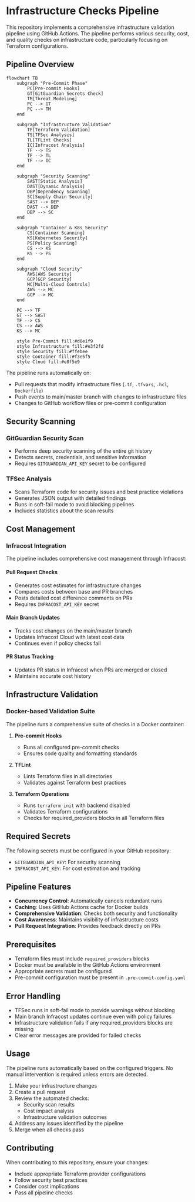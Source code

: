 # Infrastructure Checks Pipeline

This repository implements a comprehensive infrastructure validation pipeline using GitHub Actions. The pipeline performs various security, cost, and quality checks on infrastructure code, particularly focusing on Terraform configurations.

## Pipeline Overview

```mermaid
flowchart TB
    subgraph "Pre-Commit Phase"
        PC[Pre-commit Hooks]
        GT[GitGuardian Secrets Check]
        TM[Threat Modeling]
        PC --> GT
        PC --> TM
    end

    subgraph "Infrastructure Validation"
        TF[Terraform Validation]
        TS[TFSec Analysis]
        TL[TFLint Checks]
        IC[Infracost Analysis]
        TF --> TS
        TF --> TL
        TF --> IC
    end

    subgraph "Security Scanning"
        SAST[Static Analysis]
        DAST[Dynamic Analysis]
        DEP[Dependency Scanning]
        SC[Supply Chain Security]
        SAST --> DEP
        DAST --> DEP
        DEP --> SC
    end

    subgraph "Container & K8s Security"
        CS[Container Scanning]
        KS[Kubernetes Security]
        PS[Policy Scanning]
        CS --> KS
        KS --> PS
    end

    subgraph "Cloud Security"
        AWS[AWS Security]
        GCP[GCP Security]
        MC[Multi-Cloud Controls]
        AWS --> MC
        GCP --> MC
    end

    PC --> TF
    GT --> SAST
    TF --> CS
    CS --> AWS
    KS --> MC
    
    style Pre-Commit fill:#d0e1f9
    style Infrastructure fill:#e3f2fd
    style Security fill:#ffebee
    style Container fill:#f3e5f5
    style Cloud fill:#e8f5e9
```

The pipeline runs automatically on:
- Pull requests that modify infrastructure files (`.tf`, `.tfvars`, `.hcl`, `Dockerfile`)
- Push events to main/master branch with changes to infrastructure files
- Changes to GitHub workflow files or pre-commit configuration

## Security Scanning

### GitGuardian Security Scan
- Performs deep security scanning of the entire git history
- Detects secrets, credentials, and sensitive information
- Requires `GITGUARDIAN_API_KEY` secret to be configured

### TFSec Analysis
- Scans Terraform code for security issues and best practice violations
- Generates JSON output with detailed findings
- Runs in soft-fail mode to avoid blocking pipelines
- Includes statistics about the scan results

## Cost Management

### Infracost Integration
The pipeline includes comprehensive cost management through Infracost:

#### Pull Request Checks
- Generates cost estimates for infrastructure changes
- Compares costs between base and PR branches
- Posts detailed cost difference comments on PRs
- Requires `INFRACOST_API_KEY` secret

#### Main Branch Updates
- Tracks cost changes on the main/master branch
- Updates Infracost Cloud with latest cost data
- Continues even if policy checks fail

#### PR Status Tracking
- Updates PR status in Infracost when PRs are merged or closed
- Maintains accurate cost history

## Infrastructure Validation

### Docker-based Validation Suite
The pipeline runs a comprehensive suite of checks in a Docker container:

1. **Pre-commit Hooks**
   - Runs all configured pre-commit checks
   - Ensures code quality and formatting standards

2. **TFLint**
   - Lints Terraform files in all directories
   - Validates against Terraform best practices

3. **Terraform Operations**
   - Runs `terraform init` with backend disabled
   - Validates Terraform configurations
   - Checks for required_providers blocks in all Terraform files

## Required Secrets

The following secrets must be configured in your GitHub repository:
- `GITGUARDIAN_API_KEY`: For security scanning
- `INFRACOST_API_KEY`: For cost estimation and tracking

## Pipeline Features

- **Concurrency Control**: Automatically cancels redundant runs
- **Caching**: Uses GitHub Actions cache for Docker builds
- **Comprehensive Validation**: Checks both security and functionality
- **Cost Awareness**: Maintains visibility of infrastructure costs
- **Pull Request Integration**: Provides feedback directly on PRs

## Prerequisites

- Terraform files must include `required_providers` blocks
- Docker must be available in the GitHub Actions environment
- Appropriate secrets must be configured
- Pre-commit configuration must be present in `.pre-commit-config.yaml`

## Error Handling

- TFSec runs in soft-fail mode to provide warnings without blocking
- Main branch Infracost updates continue even with policy failures
- Infrastructure validation fails if any required_providers blocks are missing
- Clear error messages are provided for failed checks

## Usage

The pipeline runs automatically based on the configured triggers. No manual intervention is required unless errors are detected.

1. Make your infrastructure changes
2. Create a pull request
3. Review the automated checks:
   - Security scan results
   - Cost impact analysis
   - Infrastructure validation outcomes
4. Address any issues identified by the pipeline
5. Merge when all checks pass

## Contributing

When contributing to this repository, ensure your changes:
- Include appropriate Terraform provider configurations
- Follow security best practices
- Consider cost implications
- Pass all pipeline checks

